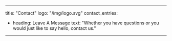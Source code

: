---
title: "Contact"
logo: "/img/logo.svg"
contact_entries:
  - heading: Leave A Message
    text: "Whether you have questions or you would just like to say hello, contact us."
 ---

